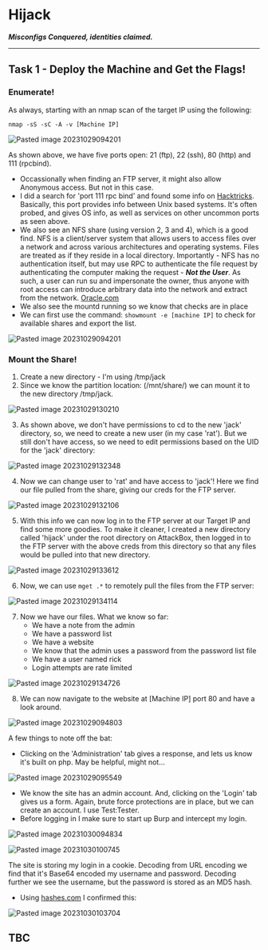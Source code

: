# Hijack

***Misconfigs Conquered, identities claimed.***

* * *

## Task 1 - Deploy the Machine and Get the Flags!

### Enumerate!

As always, starting with an nmap scan of the target IP using the following:

`nmap -sS -sC -A -v [Machine IP]`

![Pasted image 20231029094201](https://github.com/ne1atonin/TryHackMe-WriteUps/assets/135453212/64071500-221a-45c5-85dc-aef41de366be)

 As shown above, we have five ports open: 21 (ftp), 22 (ssh), 80 (http) and 111 (rpcbind).
- Occassionally when finding an FTP server, it might also allow Anonymous access. But not in this case.
- I did a search for 'port 111 rpc bind' and found some info on [Hacktricks](https://book.hacktricks.xyz/network-services-pentesting/pentesting-rpcbind). Basically, this port provides info between Unix based systems. It's often probed, and gives OS info, as well as services on other uncommon ports as seen above. 
- We also see an NFS share (using version 2, 3 and 4), which is a good find. NFS is a client/server system that allows users to access files over a network and across various architectures and operating systems. Files are treated as if they reside in a local directory. Importantly - NFS has no authentication itself, but may use RPC to authenticate the file request by authenticating the computer making the request - ***Not the User***. As such, a user can run su and impersonate the owner, thus anyone with root access can introduce arbitrary data into the network and extract from the network.  [Oracle.com](https://docs.oracle.com/cd/E19683-01/817-0204/6mg168c10/index.html)
- We also see the mountd running so we know that checks are in place
- We can first use the command: `showmount -e [machine IP]` to check for available shares and export the list.

![Pasted image 20231029094201](https://github.com/ne1atonin/TryHackMe-WriteUps/assets/135453212/8d747d9f-15f8-4d46-85b2-eee08d5fcfb9)


### Mount the Share!

1. Create a new directory - I'm using /tmp/jack
2. Since we know the partition location: (/mnt/share/) we can mount it to the new directory /tmp/jack.

![Pasted image 20231029130210](https://github.com/ne1atonin/TryHackMe-WriteUps/assets/135453212/d3734a43-4299-4a9d-ae92-94c93c5eccd2)

3. As shown above, we don't have permissions to cd to the new 'jack' directory, so, we need to create a new user (in my case 'rat'). But we still don't have access, so we need to edit permissions based on the UID for the 'jack' directory:

![Pasted image 20231029132348](https://github.com/ne1atonin/TryHackMe-WriteUps/assets/135453212/79e8950c-4f6d-4299-a4b2-f9b7284b06bb)

4. Now we can change user to 'rat' and have access to 'jack'! Here we find our file pulled from the share, giving our creds for the FTP server.

![Pasted image 20231029132106](https://github.com/ne1atonin/TryHackMe-WriteUps/assets/135453212/f667e0f8-85a3-43fd-baad-3c9087c6ba9e)

5. With this info we can now log in to the FTP server at our Target IP and find some more goodies. To make it cleaner, I created a new directory called 'hijack' under the root directory on AttackBox, then logged in to the FTP server with the above creds from this directory so that any files would be pulled into that new directory.

![Pasted image 20231029133612](https://github.com/ne1atonin/TryHackMe-WriteUps/assets/135453212/3bfc0bd2-7c1a-49c8-b1e7-bce67764902e)

6. Now, we can use `mget .*` to remotely pull the files from the FTP server:

![Pasted image 20231029134114](https://github.com/ne1atonin/TryHackMe-WriteUps/assets/135453212/f210b3d0-a9ab-4c6b-ab35-c85e51eb299d)


7. Now we have our files. What we know so far:
	- We have a note from the admin
	- We have a password list
	- We have a website
	- We know that the admin uses a password from the password list file
	- We have a user named rick
	- Login attempts are rate limited 

![Pasted image 20231029134726](https://github.com/ne1atonin/TryHackMe-WriteUps/assets/135453212/bf1e94cd-221d-410c-b67f-d64e7fdb3c57)

8. We can now navigate to the website at [Machine IP] port 80 and have a look around.

![Pasted image 20231029094803](https://github.com/ne1atonin/TryHackMe-WriteUps/assets/135453212/db5af6a5-7dec-4bd4-9fdf-ca0f2ff49be5)

A few things to note off the bat:
- Clicking on the 'Administration' tab gives a response, and lets us know it's built on php. May be helpful, might not...
  
![Pasted image 20231029095549](https://github.com/ne1atonin/TryHackMe-WriteUps/assets/135453212/db71a0e9-cf59-4e7e-8ddb-7786336c1669)

- We know the site has an admin account. And, clicking on the 'Login' tab gives us a form. Again, brute force protections are in place, but we can create an account. I use Test:Tester.
- Before logging in I make sure to start up Burp and intercept my login.

![Pasted image 20231030094834](https://github.com/ne1atonin/TryHackMe-WriteUps/assets/135453212/94c7007b-bb7c-4ea4-97ba-38619c58c348)

![Pasted image 20231030100745](https://github.com/ne1atonin/TryHackMe-WriteUps/assets/135453212/d207042b-0926-44f6-910d-2444130f9dfa)

The site is storing my login in a cookie. Decoding from URL encoding we find that it's Base64 encoded my username and password. Decoding further we see the username, but the password is stored as an MD5 hash. 
- Using [hashes.com](https://hashes.com/en/decrypt/hash) I confirmed this:
  
![Pasted image 20231030103704](https://github.com/ne1atonin/TryHackMe-WriteUps/assets/135453212/94e8ff0c-5c3e-4ebc-a189-3cd450022ee6)

## TBC

